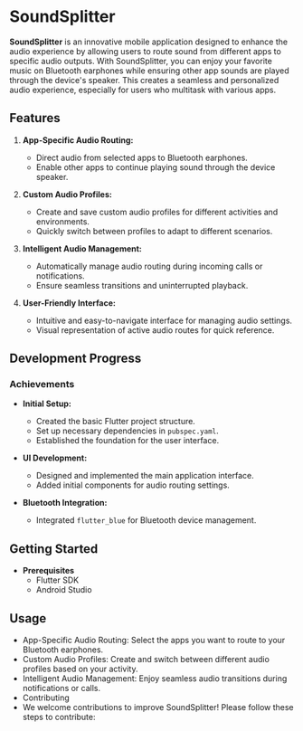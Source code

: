 # SoundSplitter

**SoundSplitter** is an innovative mobile application designed to enhance the audio experience by allowing users to route sound from different apps to specific audio outputs. With SoundSplitter, you can enjoy your favorite music on Bluetooth earphones while ensuring other app sounds are played through the device's speaker. This creates a seamless and personalized audio experience, especially for users who multitask with various apps.

## Features

1. **App-Specific Audio Routing:**
   - Direct audio from selected apps to Bluetooth earphones.
   - Enable other apps to continue playing sound through the device speaker.

2. **Custom Audio Profiles:**
   - Create and save custom audio profiles for different activities and environments.
   - Quickly switch between profiles to adapt to different scenarios.

3. **Intelligent Audio Management:**
   - Automatically manage audio routing during incoming calls or notifications.
   - Ensure seamless transitions and uninterrupted playback.

4. **User-Friendly Interface:**
   - Intuitive and easy-to-navigate interface for managing audio settings.
   - Visual representation of active audio routes for quick reference.

## Development Progress

### Achievements

- **Initial Setup:**
  - Created the basic Flutter project structure.
  - Set up necessary dependencies in `pubspec.yaml`.
  - Established the foundation for the user interface.

- **UI Development:**
  - Designed and implemented the main application interface.
  - Added initial components for audio routing settings.

- **Bluetooth Integration:**
  - Integrated `flutter_blue` for Bluetooth device management.

## Getting Started
- **Prerequisites**
  - Flutter SDK
  - Android Studio

## Usage
- App-Specific Audio Routing: Select the apps you want to route to your Bluetooth earphones.
- Custom Audio Profiles: Create and switch between different audio profiles based on your activity.
- Intelligent Audio Management: Enjoy seamless audio transitions during notifications or calls.
- Contributing
- We welcome contributions to improve SoundSplitter! Please follow these steps to contribute:


